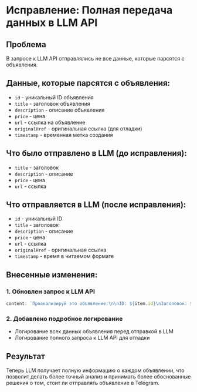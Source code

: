 # Исправление: Полная передача данных в LLM API

## Проблема
В запросе к LLM API отправлялись не все данные, которые парсятся с объявления.

## Данные, которые парсятся с объявления:
- `id` - уникальный ID объявления
- `title` - заголовок объявления
- `description` - описание объявления
- `price` - цена
- `url` - ссылка на объявление
- `originalHref` - оригинальная ссылка (для отладки)
- `timestamp` - временная метка создания

## Что было отправлено в LLM (до исправления):
- `title` - заголовок
- `description` - описание
- `price` - цена
- `url` - ссылка

## Что отправляется в LLM (после исправления):
- `id` - уникальный ID
- `title` - заголовок
- `description` - описание
- `price` - цена
- `url` - ссылка
- `originalHref` - оригинальная ссылка
- `timestamp` - время в читаемом формате

## Внесенные изменения:

### 1. Обновлен запрос к LLM API
```javascript
content: `Проанализируй это объявление:\n\nID: ${item.id}\nЗаголовок: ${item.title}\nОписание: ${item.description}\nЦена: ${item.price}₽\nСсылка: ${item.url}\nОригинальная ссылка: ${item.originalHref}\nВремя: ${new Date(item.timestamp).toLocaleString()}`
```

### 2. Добавлено подробное логирование
- Логирование всех данных объявления перед отправкой в LLM
- Логирование полного запроса к LLM API для отладки

## Результат
Теперь LLM получает полную информацию о каждом объявлении, что позволит делать более точный анализ и принимать более обоснованные решения о том, стоит ли отправлять объявление в Telegram.
